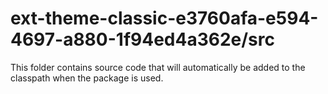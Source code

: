 # ext-theme-classic-e3760afa-e594-4697-a880-1f94ed4a362e/src

This folder contains source code that will automatically be added to the classpath when
the package is used.
